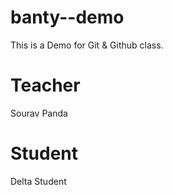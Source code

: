 # banty--demo
This is a Demo for Git &amp; Github class.

# Teacher
Sourav Panda

# Student
Delta Student
